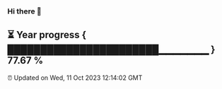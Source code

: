 ### Hi there 👋
⏳ Year progress { ███████████████████████▁▁▁▁▁▁▁ } 77.67 %
---
⏰ Updated on Wed, 11 Oct 2023 12:14:02 GMT


